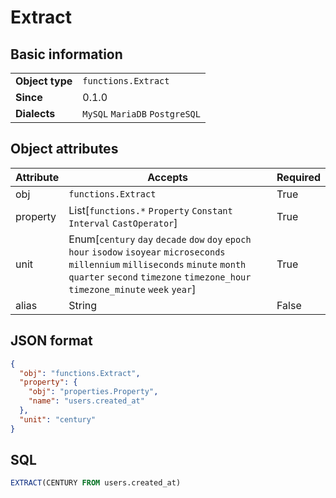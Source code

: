 # Extract

## Basic information

|                 |                                |
|-----------------|--------------------------------|
| **Object type** | `functions.Extract`            |
| **Since**       | 0.1.0                          |
| **Dialects**    | `MySQL` `MariaDB` `PostgreSQL` |

## Object attributes

| Attribute       | Accepts                                                  | Required |
|-----------------|----------------------------------------------------------|----------|
| obj             | `functions.Extract`                                      | True     |
| property        | List[`functions.*` `Property` `Constant` `Interval` `CastOperator`] | True     |
| unit            | Enum[`century` `day` `decade` `dow` `doy` `epoch` `hour` `isodow` `isoyear` `microseconds` `millennium` `milliseconds` `minute` `month` `quarter` `second` `timezone` `timezone_hour` `timezone_minute` `week` `year`] | True     |
| alias           | String                                                   | False    |

## JSON format

```json
{
  "obj": "functions.Extract",
  "property": {
    "obj": "properties.Property",
    "name": "users.created_at"
  },
  "unit": "century"
}
```

## SQL

```sql
EXTRACT(CENTURY FROM users.created_at)
```
